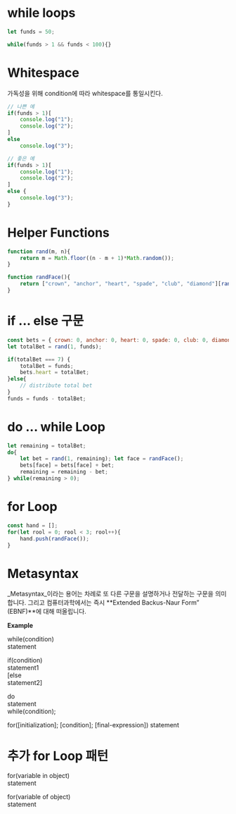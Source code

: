 # while loops

``` js
let funds = 50;

while(funds > 1 && funds < 100){}
```

# Whitespace
가독성을 위해 condition에 따라 whitespace를 통일시킨다.

``` js
// 나쁜 예
if(funds > 1)[
    console.log("1");
    console.log("2");
]
else 
    console.log("3");

// 좋은 예
if(funds > 1)[
    console.log("1");
    console.log("2");
]
else {
    console.log("3");
}
```

# Helper Functions

``` js
function rand(m, n){
    return m = Math.floor((n - m + 1)*Math.random());
}

function randFace(){
    return ["crown", "anchor", "heart", "spade", "club", "diamond"][rand(0, 5)];
}
```

# if ... else 구문

``` js 
const bets = { crown: 0, anchor: 0, heart: 0, spade: 0, club: 0, diamond: 0 };
let totalBet = rand(1, funds); 

if(totalBet === 7) {
    totalBet = funds;
    bets.heart = totalBet; 
}else{
    // distribute total bet
}
funds = funds - totalBet;
```

# do ... while Loop

``` js
let remaining = totalBet; 
do{
    let bet = rand(1, remaining); let face = randFace();
    bets[face] = bets[face] + bet; 
    remaining = remaining - bet;
} while(remaining > 0);
```

# for Loop

``` js
const hand = [];
for(let rool = 0; rool < 3; rool++){
    hand.push(randFace());
}
```

# Metasyntax

_Metasyntax_이라는 용어는 차례로 또 다른 구문을 설명하거나 전달하는 구문을 의미합니다. 그리고 컴퓨터과학에서는 즉시 **Extended Backus-Naur Form” (EBNF)**에 대해 떠올립니다. 

**Example**

while(condition)  
    statement

if(condition)  
    statement1  
[else  
    statement2]

do  
    statement  
while(condition);

for([initialization]; [condition]; [final-expression])
    statement

# 추가 for Loop 패턴

for(variable in object)  
    statement

for(variable of object)  
    statement
